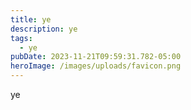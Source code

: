 ```yaml
---
title: ye
description: ye
tags:
  - ye
pubDate: 2023-11-21T09:59:31.782-05:00
heroImage: /images/uploads/favicon.png
---
```

ye
